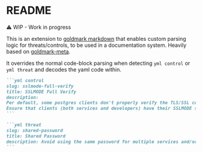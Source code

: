 # README

⚠️ WIP - Work in progress

This is an extension to [goldmark markdown](https://github.com/yuin/goldmark) that enables custom parsing logic for threats/controls, to be used in a documentation system. Heavily based on [goldmark-meta](https://github.com/yuin/goldmark-meta).

It overrides the normal code-block parsing when detecting `yml control` or `yml threat` and
decodes the yaml code within.

````markdown
```yml control
slug: sslmode-full-verify
title: SSLMODE Full Verify
description:
Per default, some postgres clients don't properly verify the TLS/SSL connection to postgres.
Ensure that clients (both services and developers) have their SSLMODE set to full-verify.
```
````

````markdown
```yml threat
slug: shared-password
title: Shared Password
description: Avoid using the same password for multiple services and/or users. In case of an incident, it will be difficult to track down where the credentials were compromised and shared credentials are more likely to leak.
```
````
